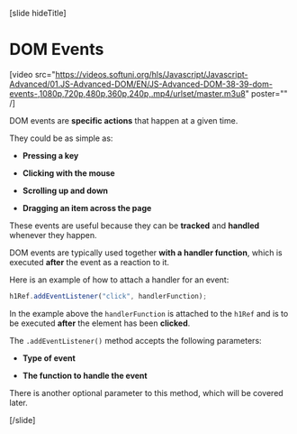 [slide hideTitle]

# DOM Events

[video src="https://videos.softuni.org/hls/Javascript/Javascript-Advanced/01.JS-Advanced-DOM/EN/JS-Advanced-DOM-38-39-dom-events-,1080p,720p,480p,360p,240p,.mp4/urlset/master.m3u8" poster="" /]

DOM events are **specific actions** that happen at a given time.

They could be as simple as:

- **Pressing a key**

- **Clicking with the mouse**

- **Scrolling up and down**

- **Dragging an item across the page**

These events are useful because they can be **tracked** and **handled** whenever they happen.

DOM events are typically used together **with a handler function**, which is executed **after** the event as a reaction to it.

Here is an example of how to attach a handler for an event:

```js
h1Ref.addEventListener("click", handlerFunction);
```

In the example above the `handlerFunction` is attached to the `h1Ref` and is to be executed **after** the element has been **clicked**.

The `.addEventListener()` method accepts the following parameters:

- **Type of event**

- **The function to handle the event**

There is another optional parameter to this method, which will be covered later.

[/slide]

